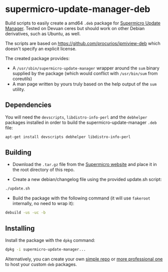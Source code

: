 
supermicro-update-manager-deb
=============

Build scripts to easily create a amd64 `.deb` package for [Supermicro Update Manager](https://www.supermicro.com/solutions/SMS_SUM.cfm).
Tested on Devuan ceres but should work on other Debian derivatives, such as Ubuntu, as well.

The scripts are based on https://github.com/procurios/ipmiview-deb which doesn't specify an explicit license.

The created package provides:

 * A `/usr/sbin/supermicro-update-manager` wrapper around the `sum` binary supplied by the package (which would conflict with `/usr/bin/sum` from coreutils)
 * A man page written by yours truly based on the help output of the `sum` utility.
 
Dependencies
------------

You will need the `devscripts`, `libdistro-info-perl` and the `debhelper` packages installed in order to build the supermicro-update-manager `.deb` file:

```sh
apt-get install devscripts debhelper libdistro-info-perl
```


Building
--------

* Download the `.tar.gz` file from the [Supermicro website](https://www.supermicro.com/SwDownload/SwSelect_Free.aspx) and place it in the root directory of this repo.

* Create a new debian/changelog file using the provided update.sh script:
```sh
./update.sh
```

* Build the package with the following command (it will use `fakeroot` internally, no need to wrap it):

```sh
debuild -us -uc -b
```

Installing
----------

Install the package with the `dpkg` command:

```sh
dpkg -i supermicro-update-manager...
```

Alternatively, you can create your own [simple repo](https://wiki.debian.org/DebianRepository/HowTo/TrivialRepository) or 
[more professional one](https://wiki.debian.org/SettingUpSignedAptRepositoryWithReprepro) to host your custom `deb` packages.
